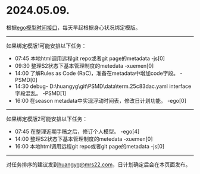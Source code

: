 # 2024.05.09.

根据[ego模型时间接口](https://gitee.com/hyg/blog/blob/master/timeflow.md)，每天早起根据身心状况绑定模版。

---
如果绑定模版1可能安排以下任务：

- 07:45	本地html调用远程git repo或者git page的metadata -js[0]
- 09:30	整理S2状态下基本管理制度的metedata -xuemen[0]
- 14:00	了解Rules as Code (RaC)，准备在metadata中增加code字段。 -PSMD[0]
- 14:30	debug- D:\huangyg\git\PSMD\data\term.25c83dac.yaml interface字段混乱。 -PSMD[1]
- 16:00	在season metadata中实现浮动时间表，修改日计划功能。 -ego[0]

---
如果绑定模版2可能安排以下任务：

- 07:45	在整理近期手稿之后，修订个人模型。 -ego[4]
- 14:00	整理S2状态下基本管理制度的metedata -xuemen[0]
- 16:00	本地html调用远程git repo或者git page的metadata -js[0]

---
对任务排序的建议发到<huangyg@mrs22.com>，日计划确定后会在本页面发布。